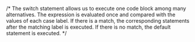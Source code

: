 /* The switch statement allows us to execute one code block among many alternatives. The expression is evaluated once and compared with the values of each case label. If there is a match, the corresponding statements after the matching label is executed. If there is no match, the default statement is executed. 
*/
